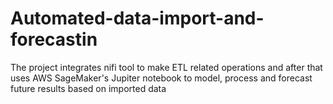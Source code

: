 # Automated-data-import-and-forecastin
The project integrates nifi tool to make ETL related operations and after that uses AWS SageMaker's Jupiter notebook to model, process and forecast future results based on imported data
